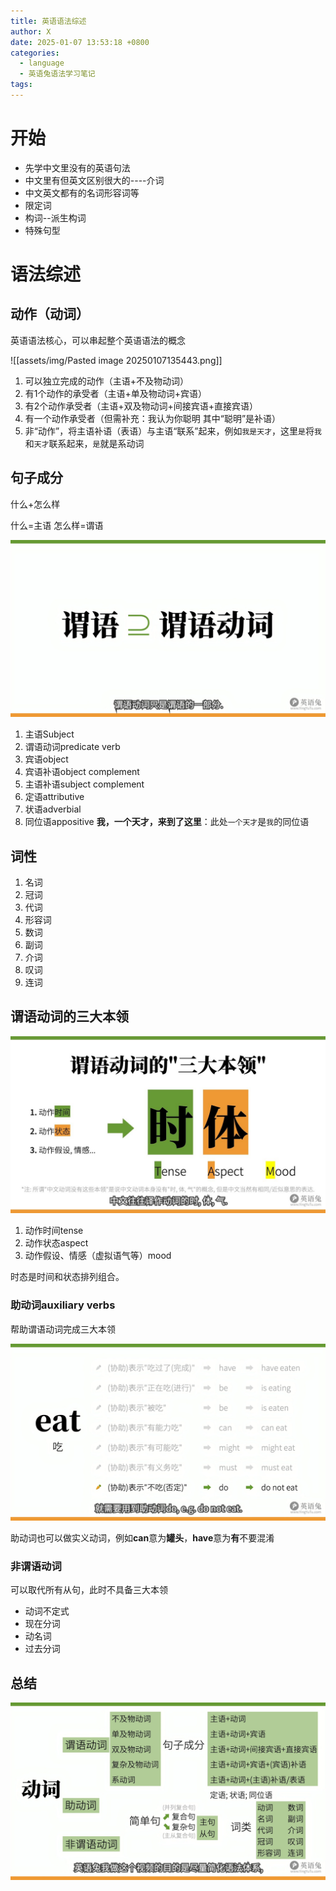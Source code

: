 ```yaml
---
title: 英语语法综述
author: X
date: 2025-01-07 13:53:18 +0800
categories:
  - language
  - 英语兔语法学习笔记
tags:
---
```

# 开始

- 先学中文里没有的英语句法
- 中文里有但英文区别很大的----介词
- 中文英文都有的名词形容词等
- 限定词
- 构词--派生构词
- 特殊句型

# 语法综述

## 动作（动词）

英语语法核心，可以串起整个英语语法的概念

![[assets/img/Pasted image 20250107135443.png]]

1. 可以独立完成的动作（主语+不及物动词）
2. 有1个动作的承受者（主语+单及物动词+宾语）
3. 有2个动作承受者（主语+双及物动词+间接宾语+直接宾语）
4. 有一个动作承受者（但需补充：我认为你聪明 其中“聪明”是补语）
5. 非“动作”，将主语补语（表语）与主语“联系”起来，例如`我是天才`，这里`是`将`我`和`天才`联系起来，`是`就是系动词

## 句子成分

什么+怎么样

什么=主语 怎么样=谓语

![](https://github.com/cmgzn/cmgzn.github.io/blob/main/assets/img/Pasted%20image%2020250107135504.png)

1. 主语Subject
2. 谓语动词predicate verb
3. 宾语object
4. 宾语补语object complement
5. 主语补语subject complement
6. 定语attributive
7. 状语adverbial
8. 同位语appositive **我，一个天才，来到了这里**：此处`一个天才`是`我`的同位语

## 词性

1. 名词
2. 冠词
3. 代词
4. 形容词
5. 数词
6. 副词
7. 介词
8. 叹词
9. 连词

## 谓语动词的三大本领

![](https://github.com/cmgzn/cmgzn.github.io/blob/main/assets/img/Pasted%20image%2020250107135519.png)

1. 动作时间tense
2. 动作状态aspect
3. 动作假设、情感（虚拟语气等）mood

时态是时间和状态排列组合。

### 助动词auxiliary verbs

帮助谓语动词完成三大本领

![](https://github.com/cmgzn/cmgzn.github.io/blob/main/assets/img/Pasted%20image%2020250107135531.png)

助动词也可以做实义动词，例如**can**意为**罐头**，**have**意为**有**不要混淆

### 非谓语动词

可以取代所有从句，此时不具备三大本领

- 动词不定式
- 现在分词
- 动名词
- 过去分词

## 总结
![](https://github.com/cmgzn/cmgzn.github.io/blob/main/assets/img/Pasted%20image%2020250107135350.png)
